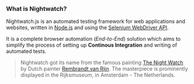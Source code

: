 ### What is Nightwatch?

Nightwatch.js is an automated testing framework for web applications and websites, written in [Node.js](http://nodejs.org/) and using the [Selenium WebDriver API](http://code.google.com/p/selenium/wiki/JsonWireProtocol).

It is a complete browser automation (_End-to-End_) solution which aims to simplify the process of setting up **Continous Integration** and writing of automated tests.

> Nightwatch got its name from the famous painting [The Night Watch](http://en.wikipedia.org/wiki/The_Night_Watch) by Dutch painter [Rembrandt van Rijn](http://en.wikipedia.org/wiki/Rembrandt_Harmenszoon_van_Rijn). The masterpiece is prominently displayed in the Rijksmuseum, in Amsterdam - The Netherlands.